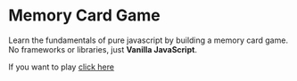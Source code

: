 # Memory Card Game

Learn the fundamentals of pure javascript by building a memory card game. No frameworks or libraries, just **Vanilla JavaScript**.

If you want to play [click here]( https://juliader.github.io/Memory-Game)
